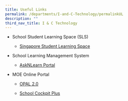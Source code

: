 ```yaml
---
title: Useful Links
permalink: /departments/I-and-C-Technology/permalinkUL
description: ""
third_nav_title: I & C Technology
---
```

<ul>
<li>
<div>
<p>School Student Learning Space (SLS)</p>
<ul>
<li>
<p><a href="https://learning.moe.edu.sg/" target="_blank" rel="noopener">Singapore Student Learning Space</a></p>
</li>
</ul>
</div>
</li>
<li>
<p>School Learning Management System</p>
<ul>
<li>
<p><a href="http://lms.asknlearn.com/" target="_blank" rel="noopener">AskNLearn Portal</a></p>
</li>
</ul>
</li>
<li>
<p>MOE Online Portal</p>
<ul>
<li>
<p><a href="https://www.opal2.moe.edu.sg/app/learner" target="_blank" rel="noopener">OPAL 2.0</a></p>
</li>
<li>
<p><a href="https://schoolcockpit.moe.gov%2Csg/" target="_blank" rel="noopener">School Cockpit Plus</a></p>
</li>
</ul>
</li>
</ul>